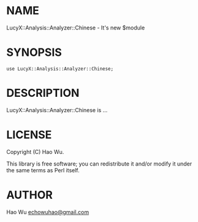 # NAME

LucyX::Analysis::Analyzer::Chinese - It's new $module

# SYNOPSIS

    use LucyX::Analysis::Analyzer::Chinese;

# DESCRIPTION

LucyX::Analysis::Analyzer::Chinese is ...

# LICENSE

Copyright (C) Hao Wu.

This library is free software; you can redistribute it and/or modify
it under the same terms as Perl itself.

# AUTHOR

Hao Wu <echowuhao@gmail.com>
